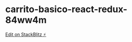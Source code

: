 # carrito-basico-react-redux-84ww4m

[Edit on StackBlitz ⚡️](https://stackblitz.com/edit/carrito-basico-react-redux-84ww4m)